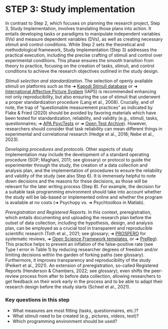 # STEP 3: Study implementation

In contrast to Step 2, which focuses on planning the research project, Step 3, Study Implementation, involves translating those plans into action. It entails developing tasks or paradigms to manipulate independent variables (IVs) and measure dependent variables (DVs), as well as creating necessary stimuli and control conditions. While Step 2 sets the theoretical and methodological framework, Study Implementation (Step 3) addresses the practical execution, including the precise crafting of stimuli and control over experimental conditions. This phase ensures the smooth transition from theory to practice, focusing on the creation of tasks, stimuli, and control conditions to achieve the research objectives outlined in the study design.

_Stimuli selection and standardization_. The selection of openly available stimuli on platforms such as the ➜ [Kapodi Stimuli database](https://airtable.com/shrnVoUZrwu6riP9b/tbljKUnVvikhzaNvF/viwlo7OvlHBG2q88P?blocks=hide) or ➜ [International Affective Picture System](https://csea.phhp.ufl.edu/media.html) (IAPS) is recommended enhancing not only reproducibility, but also ensuring the use of stimuli that underwent a proper standardization procedure (Lang et al., 2008). Crucially, and of note, the trap of “questionable measurement practices” as indicated by Flake & Fried (2020) should be avoided by favoring materials which have been tested for standardization, reliability, and validity (e.g., stimuli, tasks, questionnaires; ➜ [APA PsycTests](https://www.apa.org/pubs/databases/psyctests) or ➜ [Open Test Archive](https://www.testarchiv.eu/en)). However, researchers should consider that task reliability can mean different things in experimental and correlational research (Hedge et al., 2018; Nebe et al., 2023). 

_Developing procedures and protocols_. Other aspects of study implementation may include the development of a standard operating procedure (SOP; Maghani, 2011; see glossary) or protocol to guide the experimenter through the study, the creation of a data collection and analysis plan, and the implementation of procedures to ensure the reliability and validity of the study (see also Step 6). It is immensely helpful to note down decisions and the reasons for these decisions, as those will be relevant for the later writing process (Step 8). For example, the decision for a suitable task programming environment should take into account whether the study will be lab-based or implemented online and whether the program is available at no costs (➜ Psychopy vs. ➜ Psychtoolbox in Matlab).

_Preregistration and Registered Reports_. In this context, preregistration, which entails documenting and uploading the research plan before the outset of data collection, including the hypothesis, design, and analysis plan, can be employed as a crucial tool in transparent and reproducible scientific research (Toth et al., 2021; see glossary; ➜ [PROSPERO](https://www.crd.york.ac.uk/prospero/) for systematic reviews, ➜ [Open Science Framework templates](https://osf.io/zg78t), or ➜ [PreReg](https://prereg-psych.org/index.php/rrp)). This practice helps to prevent an inflation of the false-positive rate (see Type I error in Table 1) by reducing researcher degrees of freedom and/or limiting decisions within the garden of forking paths (see glossary). Furthermore, it improves transparency and reproducibility of the study (Peikert et al., 2021). An extension of preregistration, so-called Registered Reports (Henderson & Chambers, 2022; see glossary), even shifts the peer-review process from after to before data collection, allowing researchers to get feedback on their work early in the process and to be able to adapt their research design before the study starts (Scheel et al., 2021).

### Key questions in this step
- What measures are most fitting (tasks, questionnaires, etc.)?
- What stimuli need to be created (e.g., pictures, videos, text)?
- Which programming environment should be used?
